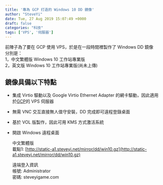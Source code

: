 ```yaml
---
title: '專為 GCP 打造的 Windows 10 DD 鏡像'
author: "SteveYi"
date: Tue, 27 Aug 2019 15:07:49 +0000
draft: false
categories: "科技"
tags: ['VPS', '伺服器']
---
```


前陣子為了要在 GCP 使用 VPS，於是在一段時間裡製作了 Windows DD 鏡像  
分別是：  
1，中文繁體版 Windows 10 工作站專業版  
2，英文版 Windows 10 工作站專業版(尚未上傳)

鏡像具備以下特點
--------

*   集成 Virtio 驅動以及 Google Virtio Ethernet Adapter 的網卡驅動，因此適用於[GCP](http://cloud.google.com)的 VPS 伺服器  
    
*   無需 VNC 交互直接無人值守安裝，DD 完成即可遠程登錄桌面  
    
*   基於 VOL 版製作，因此可用 KMS 方式激活系統  
    
*   開啟 Windows 遠程桌面
    
    中文繁體版  
    載點1: [http://static-a1.steveyi.net/mirror/dd/win10.gz](http://static-a1.steveyi.net/mirror/dd/win10.gz)  
    
    遠端登入資訊  
    帳號: Administrator  
    密碼: steveyigame.com
